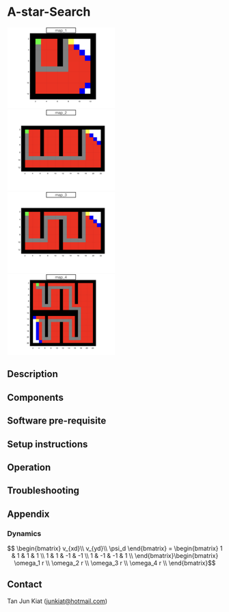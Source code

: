 # A-star-Search

<img src="https://github.com/TanJunKiat/A-star-Search/blob/main/images/map_1.jpeg" width=50% height=50%>
<img src="https://github.com/TanJunKiat/A-star-Search/blob/main/images/map_2.jpeg" width=50% height=50%>
<img src="https://github.com/TanJunKiat/A-star-Search/blob/main/images/map_3.jpeg" width=50% height=50%>
<img src="https://github.com/TanJunKiat/A-star-Search/blob/main/images/map_4.jpeg" width=50% height=50%>

## Description

## Components

## Software pre-requisite

## Setup instructions 

## Operation

## Troubleshooting

## Appendix

### Dynamics

$$ \begin{bmatrix}
v_{xd}\\
v_{yd}\\
\psi_d
\end{bmatrix} = \begin{bmatrix}
1 & 1 & 1 & 1 \\
1 & 1 & -1 & -1 \\
1 & -1 & -1 & 1 \\
\end{bmatrix}\begin{bmatrix}
\omega_1 r \\
\omega_2 r \\
\omega_3 r \\
\omega_4 r \\
\end{bmatrix}$$

## Contact
Tan Jun Kiat (junkiat@hotmail.com)
